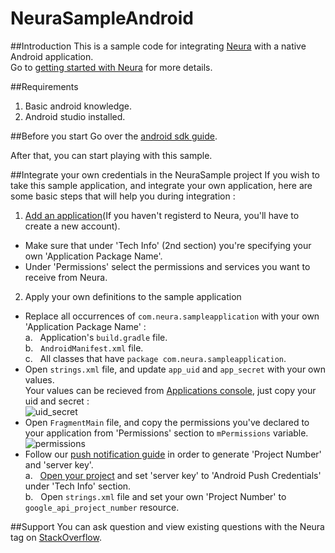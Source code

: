 # NeuraSampleAndroid

##Introduction
This is a sample code for integrating <a href="http://www.theneura.com/">Neura</a> with a native Android application.<br/>
Go to <a href="https://dev.theneura.com/docs/getstarted">getting started with Neura</a> for more details.

##Requirements 
1. Basic android knowledge.
2. Android studio installed.

##Before you start
Go over the <a href="https://dev.theneura.com/docs/guide/android/sdk">android sdk guide</a>.

After that, you can start playing with this sample.

##Integrate your own credentials in the NeuraSample project
If you wish to take this sample application, and integrate your own application, here are some basic steps that will help you during integration : 

1. <a href ="https://dev.theneura.com/console/new">Add an application</a>(If you haven't registerd to Neura, you'll have to create a new account).
  - Make sure that under 'Tech Info' (2nd section) you're specifying your own 'Application Package Name'. 
  - Under 'Permissions' select the permissions and services you want to receive from Neura.
2. Apply your own definitions to the sample application
  - Replace all occurrences of ```com.neura.sampleapplication``` with your own 'Application Package Name' :
    <br/>a.&nbsp;&nbsp;&nbsp;Application's ```build.gradle``` file.
    <br/>b.&nbsp;&nbsp;&nbsp;```AndroidManifest.xml``` file.
    <br/>c.&nbsp;&nbsp;&nbsp;All classes that have ```package com.neura.sampleapplication```.
  - Open ```strings.xml``` file, and update ```app_uid``` and ```app_secret``` with your own values.
    <br/>Your values can be recieved from <a href="https://dev.theneura.com/console/">Applications console</a>, just copy your uid and secret : <br/>
    ![uid_secret](https://s21.postimg.org/3qpj2gurr/uid_secret.png)
  - Open ```FragmentMain``` file, and copy the permissions you've declared to your application from 'Permissions' section to ```mPermissions``` variable.
    ![permissions](https://s17.postimg.org/uwq3v3te7/Screen_Shot_2016_08_30_at_1_27_59_PM.png)
  - Follow our <a href="https://dev.theneura.com/docs/guide/android/pushnotification"> push notification guide</a> in order to generate 'Project Number' and 'server key'.
    <br/>a.&nbsp;&nbsp;&nbsp;<a href ="https://dev.theneura.com/console">Open your project</a> and set 'server key' to 'Android Push Credentials' under 'Tech Info' section.
    <br/>b.&nbsp;&nbsp;&nbsp;Open ```strings.xml``` file and set your own 'Project Number' to ```google_api_project_number``` resource.

##Support
You can ask question and view existing questions with the Neura tag on <a href="https://stackoverflow.com/questions/tagged/neura?sort=newest&pageSize=30">StackOverflow</a>.
